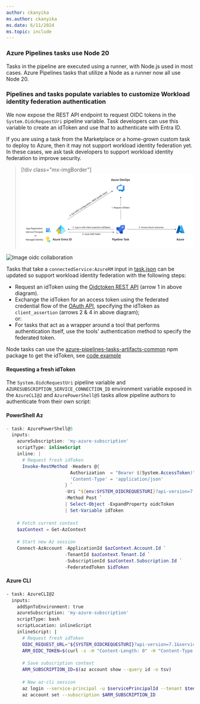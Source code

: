 ```yaml
---
author: ckanyika
ms.author: ckanyika
ms.date: 6/11/2024
ms.topic: include
---
```


### Azure Pipelines tasks use Node 20

Tasks in the pipeline are executed using a runner, with Node.js used in most cases. Azure Pipelines tasks that utilize a Node as a runner now all use Node 20.

### Pipelines and tasks populate variables to customize Workload identity federation authentication

We now expose the REST API endpoint to request OIDC tokens in the `System.OidcRequestUri` pipeline variable. Task developers can use this variable to create an idToken and use that to authenticate with Entra ID.

If you are using a task from the Marketplace or a home-grown custom task to deploy to Azure, then it may not support workload identity federation yet. In these cases, we ask task developers to support workload identity federation to improve security.

> [!div class="mx-imgBorder"]
> ![Screenshot of oidc collaboration.](../../media/240-pipelines-01.png "Screenshot of oidc collaboration")

<img src="https://devblogs.microsoft.com/devops/wp-content/uploads/sites/6/2023/09/oidc-collaboration-4.png" alt="Image oidc collaboration" width="1250" height="543" class="aligncenter size-full wp-image-67562" />

Tasks that take a `connectedService:AzureRM` input in [task.json](https://learn.microsoft.com/azure/devops/extend/develop/integrate-build-task?view=azure-devops#custom-build-task-json) can be updated so support workload identity federation with the following steps:

*   Request an idToken using the [Oidctoken REST API](https://learn.microsoft.com/rest/api/azure/devops/distributedtask/oidctoken/create?view=azure-devops-rest-7.1) (arrow 1 in above diagram).
*   Exchange the idToken for an access token using the federated credential flow of the [OAuth API](https://learn.microsoft.com/azure/active-directory/develop/v2-oauth2-client-creds-grant-flow#third-case-access-token-request-with-a-federated-credential), specifying the idToken as `client_assertion` (arrows 2 & 4 in above diagram);  
    or:
*   For tasks that act as a wrapper around a tool that performs authentication itself, use the tools' authentication method to specify the federated token.

Node tasks can use the [azure-pipelines-tasks-artifacts-common](https://www.npmjs.com/package/azure-pipelines-tasks-artifacts-common?activeTab=explore) npm package to get the idToken, see [code example](https://github.com/microsoft/azure-pipelines-terraform/blob/main/Tasks/TerraformTask/TerraformTaskV4/src/id-token-generator.ts)


#### Requesting a fresh idToken

The `System.OidcRequestUri` pipeline variable and `AZURESUBSCRIPTION_SERVICE_CONNECTION_ID` environment variable exposed in the `AzureCLI@2` and `AzurePowerShell@5` tasks allow pipeline authors to authenticate from their own script:

#### PowerShell Az

```powershell
- task: AzurePowerShell@5
  inputs:
    azureSubscription: 'my-azure-subscription'
    scriptType: inlineScript
    inline: |        
      # Request fresh idToken
      Invoke-RestMethod -Headers @{
                        Authorization  = "Bearer $(System.AccessToken)"
                        'Content-Type' = 'application/json'
                      } `
                      -Uri "${env:SYSTEM_OIDCREQUESTURI}?api-version=7.1&serviceConnectionId=${env:AZURESUBSCRIPTION_SERVICE_CONNECTION_ID}" `
                      -Method Post `
                      | Select-Object -ExpandProperty oidcToken
                      | Set-Variable idToken

    # Fetch current context
    $azContext = Get-AzContext

    # Start new Az session
    Connect-AzAccount -ApplicationId $azContext.Account.Id `
                      -TenantId $azContext.Tenant.Id `
                      -SubscriptionId $azContext.Subscription.Id `
                      -FederatedToken $idToken
```

#### Azure CLI

```bash
- task: AzureCLI@2
  inputs:
    addSpnToEnvironment: true
    azureSubscription: 'my-azure-subscription'
    scriptType: bash
    scriptLocation: inlineScript
    inlineScript: |
      # Request fresh idToken
      OIDC_REQUEST_URL="${SYSTEM_OIDCREQUESTURI}?api-version=7.1&serviceConnectionId=${AZURESUBSCRIPTION_SERVICE_CONNECTION_ID}"
      ARM_OIDC_TOKEN=$(curl -s -H "Content-Length: 0" -H "Content-Type: application/json" -H "Authorization: Bearer $(System.AccessToken)" -X POST $OIDC_REQUEST_URL | jq -r '.oidcToken')

      # Save subscription context
      ARM_SUBSCRIPTION_ID=$(az account show --query id -o tsv)

      # New az-cli session
      az login --service-principal -u $servicePrincipalId --tenant $tenantId --allow-no-subscriptions --federated-token $ARM_OIDC_TOKEN
      az account set --subscription $ARM_SUBSCRIPTION_ID
```
